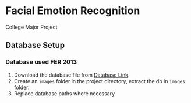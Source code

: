# Facial Emotion Recognition

College Major Project

## Database Setup
### Database used FER 2013
1. Download the database file from [Database Link](https://www.kaggle.com/datasets/msambare/fer2013).
2. Create an `images` folder in the project directory, extract the db in `images` folder.
3. Replace database paths where necessary

